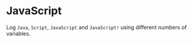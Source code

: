 # JavaScript

Log `Java`, `Script`, `JavaScript` and `JavaScript!` using different numbers of variables.
